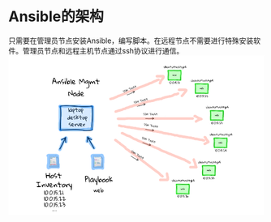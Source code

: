 # Ansible的架构

只需要在管理员节点安装Ansible，编写脚本。在远程节点不需要进行特殊安装软件。管理员节点和远程主机节点通过ssh协议进行通信。
![](43-ansible-multi-node-deployment-workflow.png)

